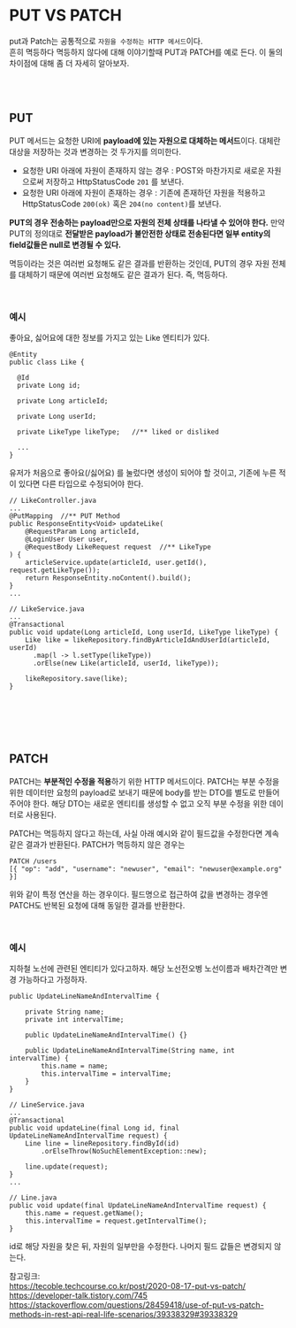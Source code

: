 # PUT VS PATCH

put과 Patch는 공통적으로 `자원을 수정하는 HTTP 메서드`이다.    
흔히 멱등하다 멱등하지 않다에 대해 이야기할때 PUT과 PATCH를 예로 든다. 이 둘의 차이점에 대해 좀 더 자세히 알아보자. 

</br></br>

## PUT

PUT 메서드는 요청한 URI에 **payload에 있는 자원으로 대체하는 메서드**이다. 대체란 대상을 저장하는 것과 변경하는 것 두가지를 의미한다. 
* 요청한 URI 아래에 자원이 존재하지 않는 경우 : POST와 마찬가지로 새로운 자원으로써 저장하고 HttpStatusCode `201` 를 보낸다. 
* 요청한 URI 아래에 자원이 존재하는 경우 : 기존에 존재하던 자원을 적용하고 HttpStatusCode `200(ok)` 혹은 `204(no content)`를 보낸다. 

**PUT의 경우 전송하는 payload만으로 자원의 전체 상태를 나타낼 수 있어야 한다.** 만약 PUT의 정의대로 **전달받은 payload가 불안전한 상태로 전송된다면 일부 entity의 field값들은 null로 변경될 수 있다.** 

멱등이라는 것은 여러번 요청해도 같은 결과를 반환하는 것인데, PUT의 경우 자원 전체를 대체하기 때문에 여러번 요청해도 같은 결과가 된다. 즉, 멱등하다. 


</br>

### 예시 

좋아요, 싫어요에 대한 정보를 가지고 있는 Like 엔티티가 있다. 

```
@Entity
public class Like {
  
  @Id
  private Long id;
  
  private Long articleId;
  
  private Long userId;
  
  private LikeType likeType;   //** liked or disliked
    
  ...
}
```

유저가 처음으로 좋아요(/싫어요) 를 눌렀다면 생성이 되어야 할 것이고, 기존에 누른 적이 있다면 다른 타입으로 수정되어야 한다.  

```
// LikeController.java
...
@PutMapping  //** PUT Method
public ResponseEntity<Void> updateLike(
    @RequestParam Long articleId,
    @LoginUser User user,
    @RequestBody LikeRequest request  //** LikeType
) {
    articleService.update(articleId, user.getId(), request.getLikeType());
    return ResponseEntity.noContent().build();
}
...
  
// LikeService.java
...
@Transactional
public void update(Long articleId, Long userId, LikeType likeType) {
    Like like = likeRepository.findByArticleIdAndUserId(articleId, userId)
      .map(l -> l.setType(likeType))
      .orElse(new Like(articleId, userId, likeType));

    likeRepository.save(like);
}
```

</br></br></br></br>

## PATCH

PATCH는 **부분적인 수정을 적용**하기 위한 HTTP 메서드이다. PATCH는 부분 수정을 위한 데이터만 요청의 payload로 보내기 때문에 body를 받는 DTO를 별도로 만들어 주어야 한다. 
해당 DTO는 새로운 엔티티를 생성할 수 없고 오직 부분 수정을 위한 데이터로 사용된다. 

PATCH는 멱등하지 않다고 하는데, 사실 아래 예시와 같이 필드값을 수정한다면 계속 같은 결과가 반환된다. PATCH가 멱등하지 않은 경우는 
```
PATCH /users
[{ "op": "add", "username": "newuser", "email": "newuser@example.org" }]
```
위와 같이 특정 연산을 하는 경우이다. 필드명으로 접근하여 값을 변경하는 경우엔 PATCH도 반복된 요청에 대해 동일한 결과를 반환한다. 

</br>

### 예시

지하철 노선에 관련된 엔티티가 있다고하자. 해당 노선전오벵 노선이름과 배차간격만 변경 가능하다고 가정하자. 

```
public UpdateLineNameAndIntervalTime {
  
    private String name;
    private int intervalTime;
  
    public UpdateLineNameAndIntervalTime() {}
  
    public UpdateLineNameAndIntervalTime(String name, int intervalTime) {
        this.name = name;
        this.intervalTime = intervalTime;
    }
}
```

```
// LineService.java
...
@Transactional
public void updateLine(final Long id, final UpdateLineNameAndIntervalTime request) {
    Line line = lineRepository.findById(id)
        .orElseThrow(NoSuchElementException::new);
  
    line.update(request);
}
...
  
// Line.java
public void update(final UpdateLineNameAndIntervalTime request) {
    this.name = request.getName();
    this.intervalTime = request.getIntervalTime();
}

```

id로 해당 자원을 찾은 뒤, 자원의 일부만을 수정한다. 나머지 필드 값들은 변경되지 않는다. 

참고링크:      
https://tecoble.techcourse.co.kr/post/2020-08-17-put-vs-patch/   
https://developer-talk.tistory.com/745   
https://stackoverflow.com/questions/28459418/use-of-put-vs-patch-methods-in-rest-api-real-life-scenarios/39338329#39338329
